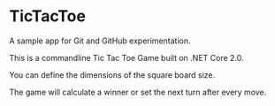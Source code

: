 # TicTacToe
A sample app for Git and GitHub experimentation.

This is a commandline Tic Tac Toe Game built on .NET Core 2.0.

You can define the dimensions of the square board size.


The game will calculate a winner or set the next turn after every move.
